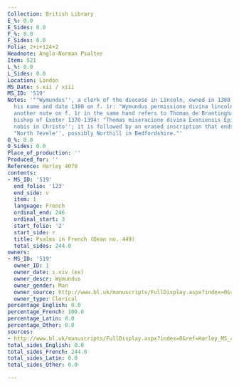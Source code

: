 ```yaml
---
Collection: British Library
E_%: 0.0
E_Sides: 0.0
F_%: 0.0
F_Sides: 0.0
Folia: 2+i+124+2
Headnote: Anglo-Norman Psalter
Item: 521
L_%: 0.0
L_Sides: 0.0
Location: London
MS_Date: s.xii / xiii
MS_ID: '519'
Notes: '""Wymundus'', a clerk of the diocese in Lincoln, owned in 1380: a note with
  his name and date 1380 on f. 1r: "Wymundus permissione divina lincolniensis Episcopus'';
  another note on f. 1r in the same hand refers to Thomas de Brantingham (d. 1394),
  bishop of Exeter 1370-1394: "Thomas miseracione divina Exoniensis Episcopum dilectum
  nobis in Christo''; it is followed by an erased inscription that ends with the text
  "North ?evele'', possibly Northill in Bedfordshire."'
O_%: 0.0
O_Sides: 0.0
Place_of_production: ''
Produced_for: ''
Reference: Harley 4070
contents:
- MS_ID: '519'
  end_folio: '123'
  end_side: v
  item: 1
  language: French
  ordinal_end: 246
  ordinal_start: 3
  start_folio: '2'
  start_side: r
  title: Psalms in French (Dean no. 449)
  total_sides: 244.0
owners:
- MS_ID: '519'
  owner_ID: 1
  owner_date: s.xiv (ex)
  owner_descr: Wymundus
  owner_gender: Man
  owner_source: http://www.bl.uk/manuscripts/FullDisplay.aspx?index=0&ref=Harley_MS_4070
  owner_type: Clerical
percentage_English: 0.0
percentage_French: 100.0
percentage_Latin: 0.0
percentage_Other: 0.0
sources:
- http://www.bl.uk/manuscripts/FullDisplay.aspx?index=0&ref=Harley_MS_4070
total_sides_English: 0.0
total_sides_French: 244.0
total_sides_Latin: 0.0
total_sides_Other: 0.0

---
```

